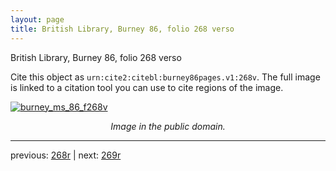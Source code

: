 ```yaml
---
layout: page
title: British Library, Burney 86, folio 268 verso
---
```


British Library, Burney 86, folio 268 verso

Cite this object as `urn:cite2:citebl:burney86pages.v1:268v`.  The full image is linked to a citation tool you can use to cite regions of the image.

[![burney_ms_86_f268v](http://www.homermultitext.org/iipsrv?IIIF=/project/homer/pyramidal/deepzoom/citebl/burney86imgs/v1/burney_ms_86_f268v.tif/full/800,/0/default.jpg)](http://www.homermultitext.org/ict2/?urn=urn:cite2:citebl:burney86imgs.v1:burney_ms_86_f268v) 

<p style="text-align: center; font-style: italic;">Image in the public domain.</p>

---

previous: [268r](../268r/) | next: [269r](../269r/)